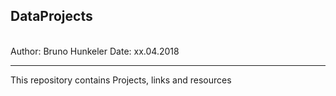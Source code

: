 <h2>DataProjects</h2>
<br>
Author: Bruno Hunkeler 
Date:   xx.04.2018
<hr>

This repository contains Projects, links and resources 
